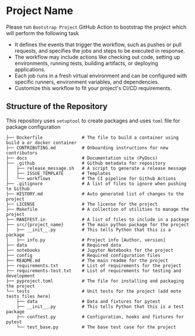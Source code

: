 # Project Name

Please run `Bootstrap Project` GitHub Action to bootstrap the project which will perform the following task

- It defines the events that trigger the workflow, such as pushes or pull requests, and specifies the jobs and steps to be executed in response.
- The workflow may include actions like checking out code, setting up environments, running tests, building artifacts, or deploying applications.
- Each job runs in a fresh virtual environment and can be configured with specific runners, environment variables, and dependencies.
- Customize this workflow to fit your project's CI/CD requirements.

## Structure of the Repository

This repository uses `setuptool` to create packages and uses `toml` file for package configuration

```text
├── Dockerfile               # The file to build a container using build a or docker container
├── CONTRIBUTING.md          # Onboarding instructions for new contributors
├── docs                     # Documentation site (PyDocs)
├── .github                  # Github metadata for repository
│   ├── release_message.sh   # A script to generate a release message
│   ├── ISSUE_TEMPLATE       # Templates
│   └── workflows            # The CI pipeline for Github Actions
├── .gitignore               # A list of files to ignore when pushing to Github
├── HISTORY.md               # Auto generated list of changes to the project
├── LICENSE                  # The license for the project
├── Makefile                 # A collection of utilities to manage the project
├── MANIFEST.in              # A list of files to include in a package
├── src/{project_name}       # The main python package for the project
│   ├── __init__.py          # This tells Python that this is a package
│   ├── info.py              # Project info [Author, version]
├── data                     # Required data
├── notebooks                # Jupyter Notebooks for the project
├── config                   # Required configuration files
├── README.md                # The main readme for the project
├── requirements.txt         # List of requirements for the project
├── requirements-test.txt    # List of requirements for testing and development
├── pyproject.toml           # The file for installing and packaging the project
└── tests                    # Unit tests for the project (add mote tests files here)
    ├── data                 # Data and fixtures for pytest
    ├── __init__.py          # This tells Python that this is a test package
    ├── conftest.py          # Configuration, hooks and fixtures for pytest
    └── test_base.py         # The base test case for the project
```
